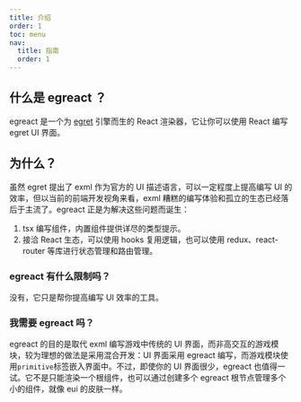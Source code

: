 ```yaml
---
title: 介绍
order: 1
toc: menu
nav:
  title: 指南
  order: 1
---
```


## 什么是 egreact ？

egreact 是一个为 [egret](https://www.egret.com/products) 引擎而生的 React 渲染器，它让你可以使用 React 编写 egret UI 界面。

## 为什么？

虽然 egret 提出了 exml 作为官方的 UI 描述语言，可以一定程度上提高编写 UI 的效率，但以当前的前端开发视角来看，exml 糟糕的编写体验和孤立的生态已经落后于主流了。egreact 正是为解决这些问题而诞生：

1. tsx 编写组件，内置组件提供详尽的类型提示。
2. 接洽 React 生态，可以使用 hooks 复用逻辑，也可以使用 redux、react-router 等库进行状态管理和路由管理。

### egreact 有什么限制吗？

没有，它只是帮你提高编写 UI 效率的工具。

### 我需要 egreact 吗？

egreact 的目的是取代 exml 编写游戏中传统的 UI 界面，而非高交互的游戏模块，较为理想的做法是采用混合开发：UI 界面采用 egreact 编写，而游戏模块使用`primitive`标签嵌入界面中。不过，即使你的 UI 界面很少，egreact 也值得一试。它不是只能渲染一个根组件，也可以通过创建多个 egreact 根节点管理多个小的组件，就像 eui 的皮肤一样。
